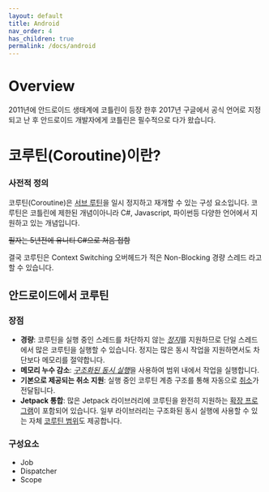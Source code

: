 ```yaml
---
layout: default
title: Android
nav_order: 4
has_children: true
permalink: /docs/android
---
```


# Overview

2011년에 안드로이드 생태계에 코틀린이 등장 한후 2017년 구글에서 공식 언어로 지정되고 난 후 안드로이드 개발자에게 코틀린은 필수적으로 다가 왔습니다. 

# 코루틴(Coroutine)이란?

### 사전적 정의

코루틴(Coroutine)은 [서브 루틴](https://kennethss.github.io/docs/cs/sub-routine/)을 일시 정지하고 재개할 수 있는 구성 요소입니다. 코루틴은 코틀린에 제한된 개념이아니라 C#, Javascript, 파이썬등 다양한 언어에서 지원하고 있는 개념입니다.   

~~필자는 5년전에 유니티 C#으로 처음 접함~~

결국 코루틴은 Context Switching 오버헤드가 적은 Non-Blocking 경량 스레드 라고 할 수 있습니다.

### 

## 안드로이드에서 코루틴

### 장점

- **경량**: 코루틴을 실행 중인 스레드를 차단하지 않는 [*정지*](https://kotlinlang.org/docs/reference/coroutines/basics.html)를 지원하므로 단일 스레드에서 많은 코루틴을 실행할 수 있습니다. 정지는 많은 동시 작업을 지원하면서도 차단보다 메모리를 절약합니다.
- **메모리 누수 감소**: [*구조화된 동시 실행*](https://kotlinlang.org/docs/reference/coroutines/basics.html#structured-concurrency)을 사용하여 범위 내에서 작업을 실행합니다.
- **기본으로 제공되는 취소 지원**: 실행 중인 코루틴 계층 구조를 통해 자동으로 [취소](https://kotlinlang.org/docs/reference/coroutines/cancellation-and-timeouts.html)가 전달됩니다.
- **Jetpack 통합**: 많은 Jetpack 라이브러리에 코루틴을 완전히 지원하는 [확장 프로그램](https://developer.android.com/kotlin/ktx?hl=ko)이 포함되어 있습니다. 일부 라이브러리는 구조화된 동시 실행에 사용할 수 있는 자체 [코루틴 범위](https://developer.android.com/topic/libraries/architecture/coroutines?hl=ko)도 제공합니다.

### 구성요소

- Job
- Dispatcher
- Scope


